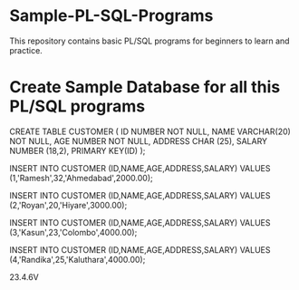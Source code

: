 # Sample-PL-SQL-Programs
This repository contains basic PL/SQL programs for beginners to learn and practice.

# Create Sample Database for all this PL/SQL programs

CREATE TABLE CUSTOMER (
ID NUMBER NOT NULL,
NAME VARCHAR(20) NOT NULL,
AGE NUMBER NOT NULL,
ADDRESS CHAR (25),
SALARY NUMBER (18,2),
PRIMARY KEY(ID)
);

INSERT INTO CUSTOMER (ID,NAME,AGE,ADDRESS,SALARY)
VALUES (1,'Ramesh',32,'Ahmedabad',2000.00);

INSERT INTO CUSTOMER (ID,NAME,AGE,ADDRESS,SALARY)
VALUES (2,'Royan',20,'Hiyare',3000.00);

INSERT INTO CUSTOMER (ID,NAME,AGE,ADDRESS,SALARY)
VALUES (3,'Kasun',23,'Colombo',4000.00);

INSERT INTO CUSTOMER (ID,NAME,AGE,ADDRESS,SALARY)
VALUES (4,'Randika',25,'Kaluthara',4000.00);


23.4.6V
